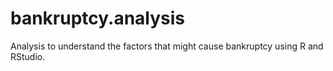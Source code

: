 # bankruptcy.analysis
Analysis to understand the factors that might cause bankruptcy using R and RStudio.
